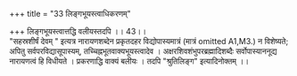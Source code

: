 +++
title = "33 लिङ्गभूयस्त्वाधिकरणम्"

+++
लिङ्गभूयस्त्वात्तद्धि वलीयस्तदपि ।। 43।।   
"सहस्रशीर्षं देवम् " इत्यत्र नारायणशब्देन प्रकृतदहर विद्योपास्यमात्रं (मात्रं omitted A1,M3.) न विशेष्यते; अपितु सर्वपरविद्यासूपास्यम्, तच्चिह्नभूतवाक्यभूयस्त्वादेव । अक्षरशिवशंभुपरब्रह्मादिशब्दैः सर्वोपास्याननूद्य नारायणत्वं हि विधीयते । प्रकरणाद्धि वाक्यं बलीयः । तदपि "श्रुतिलिङ्ग" इत्यादिनोक्तम् ।।